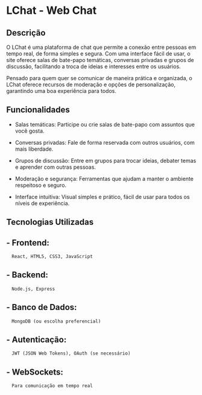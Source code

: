 # LChat - Web Chat

## Descrição
O LChat é uma plataforma de chat que permite a conexão entre pessoas em tempo real, de forma simples e segura. Com uma interface fácil de usar, o site oferece salas de bate-papo temáticas, conversas privadas e grupos de discussão, facilitando a troca de ideias e interesses entre os usuários.

Pensado para quem quer se comunicar de maneira prática e organizada, o LChat oferece recursos de moderação e opções de personalização, garantindo uma boa experiência para todos.

## Funcionalidades

- Salas temáticas: Participe ou crie salas de bate-papo com assuntos que você gosta.

- Conversas privadas: Fale de forma reservada com outros usuários, com mais liberdade.

- Grupos de discussão: Entre em grupos para trocar ideias, debater temas e aprender com outras pessoas.

- Moderação e segurança: Ferramentas que ajudam a manter o ambiente respeitoso e seguro.

- Interface intuitiva: Visual simples e prático, fácil de usar para todos os níveis de experiência.

## Tecnologias Utilizadas


## - Frontend:<br>
      React, HTML5, CSS3, JavaScript
## - Backend:<br>
      Node.js, Express
## - Banco de Dados:<br>
      MongoDB (ou escolha preferencial)
## - Autenticação:<br>
      JWT (JSON Web Tokens), OAuth (se necessário)
## - WebSockets:<br>
      Para comunicação em tempo real




